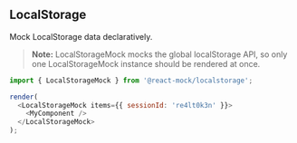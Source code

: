 ## LocalStorage

Mock LocalStorage data declaratively.

> **Note:** LocalStorageMock mocks the global localStorage API, so only one LocalStorageMock instance should be rendered at once.

```js
import { LocalStorageMock } from '@react-mock/localstorage';

render(
  <LocalStorageMock items={{ sessionId: 're4lt0k3n' }}>
    <MyComponent />
  </LocalStorageMock>
);
```
